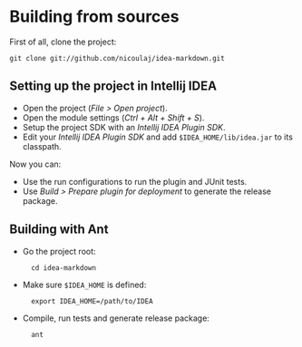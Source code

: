 Building from sources
=====================

First of all, clone the project:

    git clone git://github.com/nicoulaj/idea-markdown.git


Setting up the project in Intellij IDEA
---------------------------------------

* Open the project (*File > Open project*).
* Open the module settings (*Ctrl + Alt + Shift + S*).
* Setup the project SDK with an *Intellij IDEA Plugin SDK*.
* Edit your *Intellij IDEA Plugin SDK* and add `$IDEA_HOME/lib/idea.jar` to its classpath.

Now you can:

* Use the run configurations to run the plugin and JUnit tests.
* Use *Build > Prepare plugin for deployment* to generate the release package.


Building with Ant
-----------------

* Go the project root:

        cd idea-markdown

* Make sure `$IDEA_HOME` is defined:

        export IDEA_HOME=/path/to/IDEA

* Compile, run tests and generate release package:

        ant
